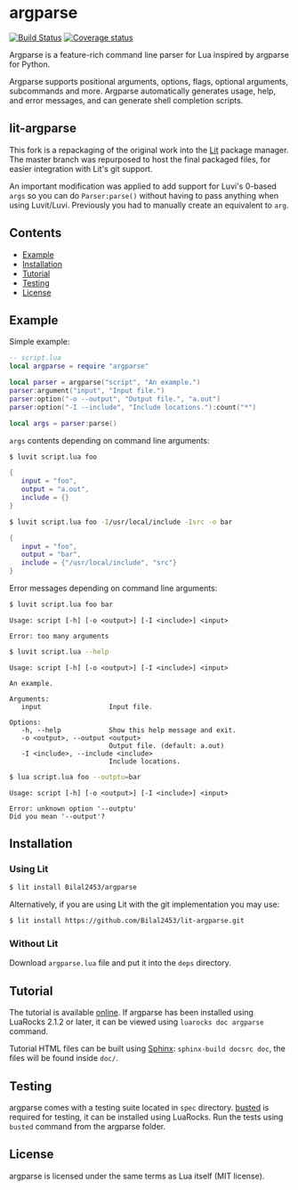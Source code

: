 # argparse

[![Build Status](https://travis-ci.org/luarocks/argparse.png?branch=master)](https://travis-ci.org/luarocks/argparse)
[![Coverage status](https://codecov.io/gh/luarocks/argparse/branch/master/graph/badge.svg)](https://codecov.io/gh/luarocks/argparse)

Argparse is a feature-rich command line parser for Lua inspired by argparse for Python.

Argparse supports positional arguments, options, flags, optional arguments, subcommands and more. Argparse automatically generates usage, help, and error messages, and can generate shell completion scripts.

## lit-argparse

This fork is a repackaging of the original work into the [Lit](https://github.com/luvit/lit) package manager.
The master branch was repurposed to host the final packaged files, for easier integration with Lit's git support.

An important modification was applied to add support for Luvi's 0-based `args` so you can do `Parser:parse()` without having to pass anything when using Luvit/Luvi. Previously you had to manually create an equivalent to `arg`.

## Contents

* [Example](#example)
* [Installation](#installation)
* [Tutorial](#tutorial)
* [Testing](#testing)
* [License](#license)

## Example

Simple example:

```lua
-- script.lua
local argparse = require "argparse"

local parser = argparse("script", "An example.")
parser:argument("input", "Input file.")
parser:option("-o --output", "Output file.", "a.out")
parser:option("-I --include", "Include locations."):count("*")

local args = parser:parse()
```

`args` contents depending on command line arguments:

```bash
$ luvit script.lua foo
```

```lua
{
   input = "foo",
   output = "a.out",
   include = {}
}
```

```bash
$ luvit script.lua foo -I/usr/local/include -Isrc -o bar
```

```lua
{
   input = "foo",
   output = "bar",
   include = {"/usr/local/include", "src"}
}
```

Error messages depending on command line arguments:

```bash
$ luvit script.lua foo bar
```

```
Usage: script [-h] [-o <output>] [-I <include>] <input>

Error: too many arguments
```

```bash
$ luvit script.lua --help
```

```
Usage: script [-h] [-o <output>] [-I <include>] <input>

An example. 

Arguments: 
   input                 Input file.

Options: 
   -h, --help            Show this help message and exit.
   -o <output>, --output <output>
                         Output file. (default: a.out)
   -I <include>, --include <include>
                         Include locations.
```

```bash
$ lua script.lua foo --outptu=bar
```

```
Usage: script [-h] [-o <output>] [-I <include>] <input>

Error: unknown option '--outptu'
Did you mean '--output'?
```

## Installation

### Using Lit

```bash
$ lit install Bilal2453/argparse
```

Alternatively, if you are using Lit with the git implementation you may use:

```bash
$ lit install https://github.com/Bilal2453/lit-argparse.git
```

### Without Lit

Download `argparse.lua` file and put it into the `deps` directory.

## Tutorial

The tutorial is available [online](http://argparse.readthedocs.org). If argparse has been installed using LuaRocks 2.1.2 or later, it can be viewed using `luarocks doc argparse` command.

Tutorial HTML files can be built using [Sphinx](http://sphinx-doc.org/): `sphinx-build docsrc doc`, the files will be found inside `doc/`.

## Testing

argparse comes with a testing suite located in `spec` directory. [busted](http://olivinelabs.com/busted/) is required for testing, it can be installed using LuaRocks. Run the tests using `busted` command from the argparse folder.

## License

argparse is licensed under the same terms as Lua itself (MIT license).
